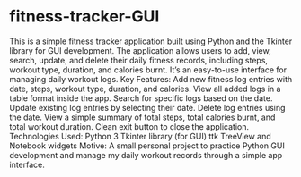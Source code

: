 # fitness-tracker-GUI
This is a simple fitness tracker application built using Python and the Tkinter library for GUI development. The application allows users to add, view, search, update, and delete their daily fitness records, including steps, workout type, duration, and calories burnt. It’s an easy-to-use interface for managing daily workout logs.
Key Features:
Add new fitness log entries with date, steps, workout type, duration, and calories.
View all added logs in a table format inside the app.
Search for specific logs based on the date.
Update existing log entries by selecting their date.
Delete log entries using the date.
View a simple summary of total steps, total calories burnt, and total workout duration.
Clean exit button to close the application.
Technologies Used:
Python 3
Tkinter library (for GUI)
ttk TreeView and Notebook widgets
Motive:
A small personal project to practice Python GUI development and manage my daily workout records through a simple app interface.
